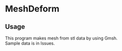 # MeshDeform

## Usage
This program makes mesh from stl data by using Gmsh. <br>
Sample data is in Issues.
